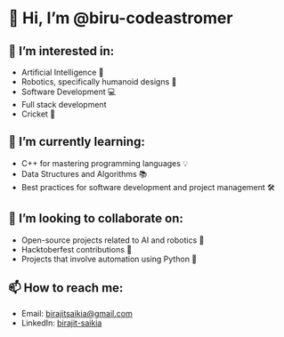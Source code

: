 # 👋 Hi, I’m @biru-codeastromer

## 👀 I’m interested in:
- Artificial Intelligence 🤖
- Robotics, specifically humanoid designs 🤖
- Software Development 💻
- Full stack development
- Cricket 🏏

## 🌱 I’m currently learning:
- C++ for mastering programming languages 💡
- Data Structures and Algorithms 📚
- Best practices for software development and project management 🛠️

## 💞️ I’m looking to collaborate on:
- Open-source projects related to AI and robotics 🤝
- Hacktoberfest contributions 🍂
- Projects that involve automation using Python 🐍

## 📫 How to reach me:
- Email: [birajitsaikia@gmail.com](mailto:birajitsaikia@gmail.com)
- LinkedIn: [birajit-saikia](https://www.linkedin.com/in/birajit-saikia-08125030a/)


<!---
biru-codeastromer/biru-codeastromer is a ✨ special ✨ repository because its `README.md` (this file) appears on your GitHub profile.
You can click the Preview link to take a look at your changes.
--->
